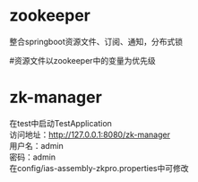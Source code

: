 # zookeeper
整合springboot资源文件、订阅、通知，分布式锁

#资源文件以zookeeper中的变量为优先级

# zk-manager
在test中启动TestApplication    
访问地址：http://127.0.0.1:8080/zk-manager    
用户名：admin    
密码：admin    
在config/ias-assembly-zkpro.properties中可修改    